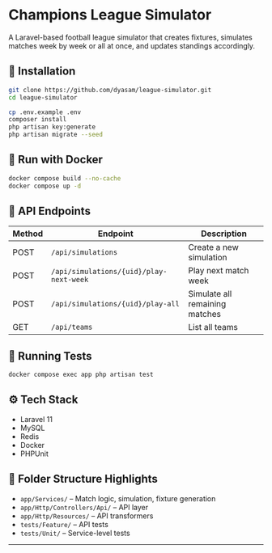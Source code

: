 # Champions League Simulator

A Laravel-based football league simulator that creates fixtures, simulates matches week by week or all at once, and updates standings accordingly.

## 🚀 Installation

```bash
git clone https://github.com/dyasam/league-simulator.git
cd league-simulator

cp .env.example .env
composer install
php artisan key:generate
php artisan migrate --seed
```

## 🐳 Run with Docker

```bash
docker compose build --no-cache
docker compose up -d
```

## 📌 API Endpoints

| Method | Endpoint                                | Description                    |
|--------|-----------------------------------------|--------------------------------|
| POST   | `/api/simulations`                      | Create a new simulation        |
| POST   | `/api/simulations/{uid}/play-next-week` | Play next match week           |
| POST   | `/api/simulations/{uid}/play-all`       | Simulate all remaining matches |
| GET    | `/api/teams`                            | List all teams                 |

## 🧪 Running Tests

```bash
docker compose exec app php artisan test
```

## ⚙️ Tech Stack

- Laravel 11
- MySQL
- Redis
- Docker
- PHPUnit

## 📁 Folder Structure Highlights

- `app/Services/` – Match logic, simulation, fixture generation
- `app/Http/Controllers/Api/` – API layer
- `app/Http/Resources/` – API transformers
- `tests/Feature/` – API tests
- `tests/Unit/` – Service-level tests

---
